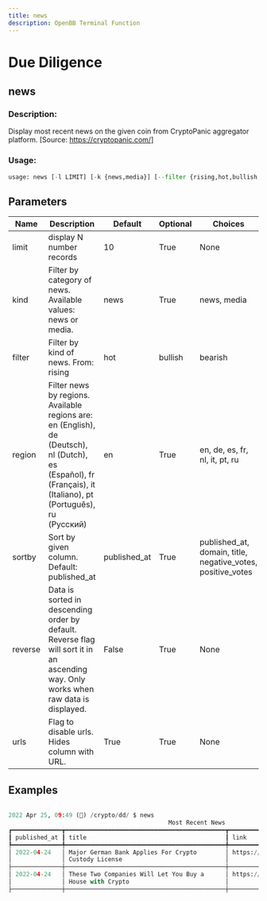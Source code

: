 ```yaml
---
title: news
description: OpenBB Terminal Function
---
```


# Due Diligence

## news

### Description: 

Display most recent news on the given coin from CryptoPanic aggregator platform. [Source: https://cryptopanic.com/]

### Usage: 
```python
usage: news [-l LIMIT] [-k {news,media}] [--filter {rising,hot,bullish,bearish,important,saved,lol}] [-r {en,de,es,fr,nl,it,pt,ru}] [-s {published_at,domain,title,negative_votes,positive_votes}] [--reverse] [-u]
```

## Parameters

| Name | Description | Default | Optional | Choices |
| ---- | ----------- | ------- | -------- | ------- |
| limit | display N number records | 10 | True | None |
| kind | Filter by category of news. Available values: news or media. | news | True | news, media |
| filter | Filter by kind of news. From: rising|hot|bullish|bearish|important|saved|lol | None | True | rising, hot, bullish, bearish, important, saved, lol |
| region | Filter news by regions. Available regions are: en (English), de (Deutsch), nl (Dutch), es (Español), fr (Français), it (Italiano), pt (Português), ru (Русский) | en | True | en, de, es, fr, nl, it, pt, ru |
| sortby | Sort by given column. Default: published_at | published_at | True | published_at, domain, title, negative_votes, positive_votes |
| reverse | Data is sorted in descending order by default. Reverse flag will sort it in an ascending way. Only works when raw data is displayed. | False | True | None |
| urls | Flag to disable urls. Hides column with URL. | True | True | None |


## Examples

```python

2022 Apr 25, 09:49 (🦋) /crypto/dd/ $ news
                                             Most Recent News
┏━━━━━━━━━━━━━━┳━━━━━━━━━━━━━━━━━━━━━━━━━━━━━━━━━━━━━━━━━━━━━┳━━━━━━━━━━━━━━━━━━━━━━━━━━━━━━━━━━━━━━━━━━━━
┃ published_at ┃ title                                       ┃ link                                       ┃
┡━━━━━━━━━━━━━━╇━━━━━━━━━━━━━━━━━━━━━━━━━━━━━━━━━━━━━━━━━━━━━╇━━━━━━━━━━━━━━━━━━━━━━━━━━━━━━━━━━━━━━━━━━━━┩
│ 2022-04-24   │ Major German Bank Applies For Crypto        │ https://cryptopanic.com/news/15005355/Maj… │
│              │ Custody License                             │                                            │
├──────────────┼─────────────────────────────────────────────┼────────────────────────────────────────────┤
│ 2022-04-24   │ These Two Companies Will Let You Buy a      │ https://cryptopanic.com/news/15005488/The… │
│              │ House with Crypto                           │                                            │
├──────────────┼─────────────────────────────────────────────┼────────────────────────────────────────────

```

